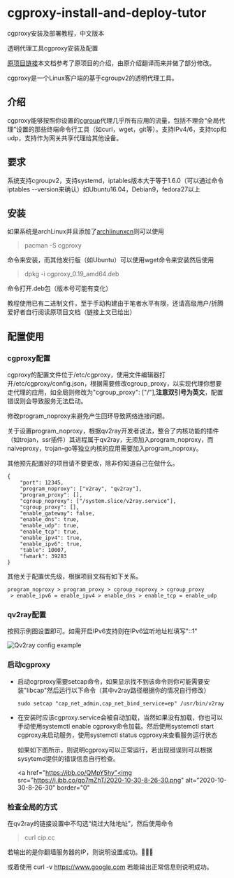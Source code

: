 # cgproxy-install-and-deploy-tutor

cgproxy安装及部署教程，中文版本

透明代理工具cgproxy安装及配置

[原项目链接](https://github.com/springzfx/cgproxy)本文档参考了原项目的介绍，由原介绍翻译而来并做了部分修改。

cgproxy是一个Linux客户端的基于cgroupv2的透明代理工具。

 ## 介绍

 cgproxy能够按照你设置的[cgroup](https://en.wikipedia.org/wiki/Cgroups)代理几乎所有应用的流量，包括不理会“全局代理”设置的那些终端命令行工具（如curl，wget，git等）。支持IPv4/6，支持tcp和udp，支持作为网关共享代理给其他设备。

 ## 要求

 系统支持cgroupv2，支持systemd，iptables版本大于等于1.6.0（可以通过命令 iptables --version来确认）如Ubuntu16.04，Debian9，fedora27以上

 ## 安装

 如果系统是archLinux并且添加了[archlinunxcn](https://www.archlinuxcn.org/archlinux-cn-repo-and-mirror/)则可以使用

>  pacman -S cgproxy

  命令来安装，而其他发行版（如Ubuntu）可以使用wget命令来安装然后使用

>  dpkg -i cgproxy_0.19_amd64.deb

 命令打开.deb包（版本号可能有变化）

 教程使用已有二进制文件，至于手动构建由于笔者水平有限，还请高级用户/折腾爱好者自行阅读原项目文档（链接上文已给出）

 ## 配置使用

  ### cgproxy配置
 
  cgproxy的配置文件位于/etc/cgproxy，使用文件编辑器打开/etc/cgproxy/config.json，根据需要修改cgroup_proxy，以实现代理你想要走代理的应用，如全局则修改为"cgroup_proxy": ["/"],**注意双引号为英文**，配置错误则会导致服务无法启动。
 
  修改program_noproxy来避免产生回环导致网络连接问题。
 
  关于设置program_noproxy，根据qv2ray开发者说法，整合了内核功能的插件（如trojan，ssr插件）其进程属于qv2ray，无须加入program_noproxy，而naiveproxy，trojan-go等独立内核的应用需要加入program_noproxy。
 
  其他预先配置好的项目请不要更改，除非你知道自己在做什么。
 
   ```
   {
       "port": 12345,
       "program_noproxy": ["v2ray", "qv2ray"],
       "program_proxy": [],
       "cgroup_noproxy": ["/system.slice/v2ray.service"],
       "cgroup_proxy": [],
       "enable_gateway": false,
       "enable_dns": true,
       "enable_udp": true,
       "enable_tcp": true,
       "enable_ipv4": true,
       "enable_ipv6": true,
       "table": 10007,
       "fwmark": 39283
   }                                            
   ```
 
  其他关于配置优先级，根据项目文档有如下关系。

   ```
   program_noproxy > program_proxy > cgroup_noproxy > cgroup_proxy
    > enable_ipv6 = enable_ipv4 > enable_dns > enable_tcp = enable_udp
   ```
 
  ### qv2ray配置 
 
  按照示例图设置即可。如需开启IPv6支持则在IPv6监听地址栏填写"::1"
 
  ![Qv2ray config example](https://camo.githubusercontent.com/7a218e70c254588b5df1ea52e9109b1b530f9b5d/68747470733a2f2f692e6c6f6c692e6e65742f323032302f30382f31372f5036793553664c6f5577476a61784d2e706e67)

 ### 启动cgproxy

  + 启动cgrproxy需要setcap命令，如果显示找不到该命令则你可能需要安装"libcap"然后运行以下命令（其中v2ray路径根据你的情况自行修改）
 
    ```
    sudo setcap "cap_net_admin,cap_net_bind_service=ep" /usr/bin/v2ray
    ```
 
  + 在安装时应该cgproxy.service会被自动加载，当然如果没有加载，你也可以手动使用systemctl enable cgproxy命令加载。然后使用systemctl start cgproxy来启动服务，使用systemctl status cgproxy来查看服务运行状态
 
    如果如下图所示，则说明cgproxy可以正常运行，若出现错误则可以根据sysytemd提供的错误信息自行检查。
 
    <a href="https://ibb.co/QMpY5hy"<img src="https://i.ibb.co/qp7mZhT/2020-10-30-8-26-30.png" alt="2020-10-30-8-26-30" border="0"</a>
 
    

  ### 检查全局的方式
 
  在qv2ray的链接设置中不勾选“绕过大陆地址”，然后使用命令
 
 > curl cip.cc
 
  若输出的是你翻墙服务器的IP，则说明设置成功。🎉🎉🎉
 
  或着使用 curl -v https://www.google.com 若能输出正常信息则说明成功。
 
  

​       



